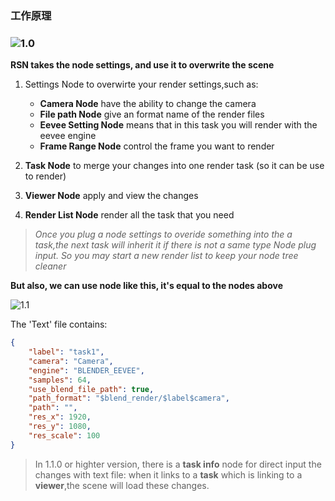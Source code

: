 ### 工作原理

### ![1.0](img/1.0.png)
**RSN takes the node settings, and use it to overwrite the scene**

1.  Settings Node to overwirte your render settings,such as:

    + **Camera Node** have the ability to change the camera
    + **File path Node** give an format name of the render files
    + **Eevee Setting Node** means that in this task you will render with the eevee engine
    + **Frame Range Node** control the frame you want to render

2.  **Task Node** to merge your changes into one render task (so it can be use to render)

3.  **Viewer Node**  apply and view the changes

4.  **Render List Node**  render all the task that you need
> *Once you plug a node settings to overide something into the a task,the next task will inherit it if there is not a same type Node plug input. So you may start a new render list to keep your node tree cleaner*

**But also, we can use node like this, it's equal to the nodes above**

![1.1](img/1.1.png)

The 'Text' file contains:

```json
{
    "label": "task1",
    "camera": "Camera",
    "engine": "BLENDER_EEVEE",
    "samples": 64,
    "use_blend_file_path": true,
    "path_format": "$blend_render/$label$camera",
    "path": "",
    "res_x": 1920,
    "res_y": 1080,
    "res_scale": 100
}
```
> In 1.1.0 or highter version, there is a **task info** node for direct input the changes with text file:
> when it links to a **task** which is linking to a **viewer**,the scene will load these changes.